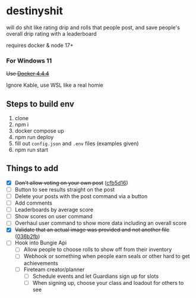 # destinyshit

will do shit like rating drip and rolls that people post, and save people's overall drip rating with a leaderboard

requires docker & node 17+

### For Windows 11

~~Use [Docker 4.4.4](https://docs.docker.com/desktop/windows/release-notes/#docker-desktop-444)~~

Ignore Kable, use WSL like a real homie

## Steps to build env


1. clone
2. npm i
3. docker compose up
4. npm run deploy
5. fill out `config.json` and `.env` files (examples given)
6. npm run start


## Things to add

- [x] ~~Don't allow voting on your own post~~ ([cfb5d16](https://github.com/melmsie/destinyshit/commit/cfb5d168cec00792f26a2179bf36637375aa6df0))
- [ ] Button to see results straight on the post
- [ ] Delete your posts with the post command via a button
- [ ] Add comments
- [ ] Leaderboards by average score
- [ ] Show scores on user command
- [ ] Overhaul user command to show more data including an overall score
- [x] ~~Validate that an actual image was provided and not another file~~ ([036b2fb](https://github.com/melmsie/destinyshit/commit/036b2fbe9c3e0b2ad20e0730847871cad9106b50))
- [ ] Hook into Bungie Api
  - [ ] Allow people to choose rolls to show off from their inventory
  - [ ] Webhook or something when people earn seals or other hard to get achievements
  - [ ] Fireteam creator/planner
    - [ ] Schedule events and let Guardians sign up for slots
    - [ ] When signing up, choose your class and loadout for others to see